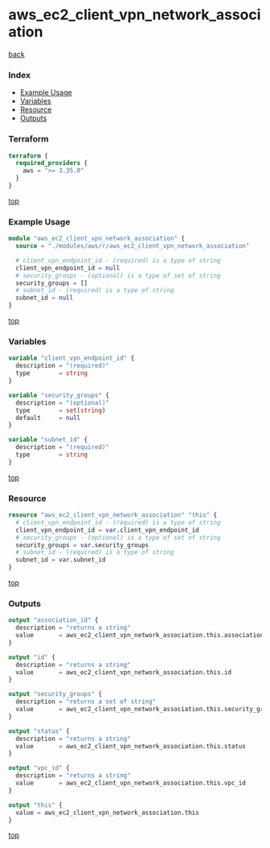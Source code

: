 # aws_ec2_client_vpn_network_association

[back](../aws.md)

### Index

- [Example Usage](#example-usage)
- [Variables](#variables)
- [Resource](#resource)
- [Outputs](#outputs)

### Terraform

```terraform
terraform {
  required_providers {
    aws = ">= 3.35.0"
  }
}
```

[top](#index)

### Example Usage

```terraform
module "aws_ec2_client_vpn_network_association" {
  source = "./modules/aws/r/aws_ec2_client_vpn_network_association"

  # client_vpn_endpoint_id - (required) is a type of string
  client_vpn_endpoint_id = null
  # security_groups - (optional) is a type of set of string
  security_groups = []
  # subnet_id - (required) is a type of string
  subnet_id = null
}
```

[top](#index)

### Variables

```terraform
variable "client_vpn_endpoint_id" {
  description = "(required)"
  type        = string
}

variable "security_groups" {
  description = "(optional)"
  type        = set(string)
  default     = null
}

variable "subnet_id" {
  description = "(required)"
  type        = string
}
```

[top](#index)

### Resource

```terraform
resource "aws_ec2_client_vpn_network_association" "this" {
  # client_vpn_endpoint_id - (required) is a type of string
  client_vpn_endpoint_id = var.client_vpn_endpoint_id
  # security_groups - (optional) is a type of set of string
  security_groups = var.security_groups
  # subnet_id - (required) is a type of string
  subnet_id = var.subnet_id
}
```

[top](#index)

### Outputs

```terraform
output "association_id" {
  description = "returns a string"
  value       = aws_ec2_client_vpn_network_association.this.association_id
}

output "id" {
  description = "returns a string"
  value       = aws_ec2_client_vpn_network_association.this.id
}

output "security_groups" {
  description = "returns a set of string"
  value       = aws_ec2_client_vpn_network_association.this.security_groups
}

output "status" {
  description = "returns a string"
  value       = aws_ec2_client_vpn_network_association.this.status
}

output "vpc_id" {
  description = "returns a string"
  value       = aws_ec2_client_vpn_network_association.this.vpc_id
}

output "this" {
  value = aws_ec2_client_vpn_network_association.this
}
```

[top](#index)